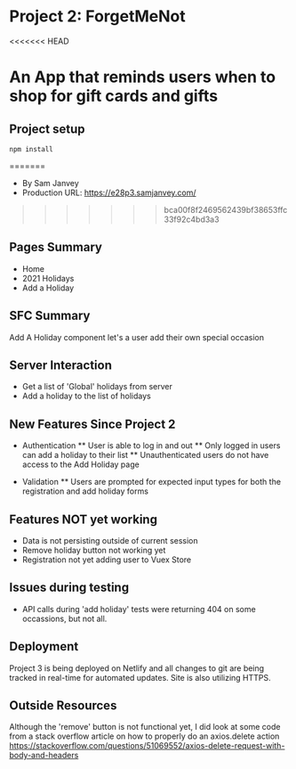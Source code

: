 # Project 2: ForgetMeNot

<<<<<<< HEAD
# An App that reminds users when to shop for gift cards and gifts


## Project setup
```
npm install
```
=======
* By Sam Janvey
* Production URL: https://e28p3.samjanvey.com/
>>>>>>> bca00f8f2469562439bf38653ffc33f92c4bd3a3

## Pages Summary

* Home
* 2021 Holidays
* Add a Holiday

## SFC Summary
Add A Holiday component let's a user add their own special occasion

## Server Interaction
* Get a list of 'Global' holidays from server
* Add a holiday to the list of holidays

## New Features Since Project 2
* Authentication
** User is able to log in and out
** Only logged in users can add a holiday to their list
** Unauthenticated users do not have access to the Add Holiday page

* Validation
** Users are prompted for expected input types for both the registration and add holiday forms

## Features NOT yet working
* Data is not persisting outside of current session
* Remove holiday button not working yet
* Registration not yet adding user to Vuex Store

## Issues during testing
* API calls during 'add holiday' tests were returning 404 on some occassions, but not all. 

## Deployment
Project 3 is being deployed on Netlify and all changes to git are being tracked in real-time for automated updates. Site is also utilizing HTTPS.

## Outside Resources
Although the 'remove' button is not functional yet, I did look at some code from a stack overflow article on how to properly do an axios.delete action
https://stackoverflow.com/questions/51069552/axios-delete-request-with-body-and-headers
